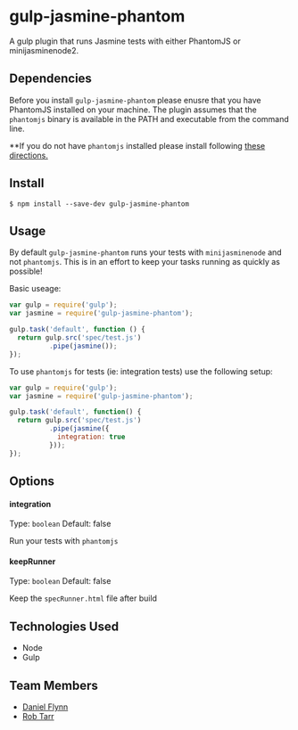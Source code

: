 gulp-jasmine-phantom
=============

A gulp plugin that runs Jasmine tests with either PhantomJS or minijasminenode2.

Dependencies
------------

Before you install `gulp-jasmine-phantom` please enusre that you have PhantomJS
installed on your machine. The plugin assumes that the `phantomjs` binary is
available in the PATH and executable from the command line.

**If you do not have `phantomjs` installed please install following [these directions.](http://phantomjs.org/download.html)

Install
-----

```
$ npm install --save-dev gulp-jasmine-phantom
```

Usage
-----
By default `gulp-jasmine-phantom` runs your tests with `minijasminenode` and not `phantomjs`.
This is in an effort to keep your tasks running as quickly as possible!

Basic useage:
```javascript
var gulp = require('gulp');
var jasmine = require('gulp-jasmine-phantom');

gulp.task('default', function () {
  return gulp.src('spec/test.js')
          .pipe(jasmine());
});
```
To use `phantomjs` for tests (ie: integration tests) use the following setup:

```javascript
var gulp = require('gulp');
var jasmine = require('gulp-jasmine-phantom');

gulp.task('default', function() {
  return gulp.src('spec/test.js')
          .pipe(jasmine({
            integration: true
          }));
});
```

Options
-------

#### integration
Type: `boolean`
Default: false

Run your tests with `phantomjs`

#### keepRunner
Type: `boolean`
Default: false

Keep the `specRunner.html` file after build

Technologies Used
-----------------

* Node
* Gulp

Team Members
------------

* [Daniel Flynn](https://github.com/dflynn15)
* [Rob Tarr](https://github.com/robtarr)
